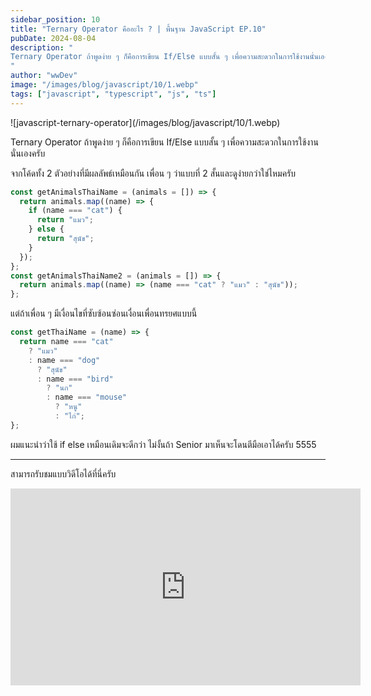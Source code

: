 ```yaml
---
sidebar_position: 10
title: "Ternary Operator คืออะไร ? | พื้นฐาน JavaScript EP.10"
pubDate: 2024-08-04
description: "
Ternary Operator ถ้าพูดง่าย ๆ ก็คือการเขียน If/Else แบบสั้น ๆ เพื่อความสะดวกในการใช้งานนั่นเองครับ
"
author: "wwDev"
image: "/images/blog/javascript/10/1.webp"
tags: ["javascript", "typescript", "js", "ts"]
---
```


<div class="coverWrapper">
![javascript-ternary-operator](/images/blog/javascript/10/1.webp)
</div>

Ternary Operator ถ้าพูดง่าย ๆ ก็คือการเขียน If/Else แบบสั้น ๆ เพื่อความสะดวกในการใช้งานนั่นเองครับ

จากโค้ดทั้ง 2 ตัวอย่างที่มีผลลัพธ์เหมือนกัน เพื่อน ๆ ว่าแบบที่ 2 สั้นและดูง่ายกว่าใช่ไหมครับ

```javascript
const getAnimalsThaiName = (animals = []) => {
  return animals.map((name) => {
    if (name === "cat") {
      return "แมว";
    } else {
      return "สุนัข";
    }
  });
};
const getAnimalsThaiName2 = (animals = []) => {
  return animals.map((name) => (name === "cat" ? "แมว" : "สุนัข"));
};
```

แต่ถ้าเพื่อน ๆ มีเงื่อนไขที่ซับซ้อนซ่อนเงื่อนเพื่อนทรยศแบบนี้

```javascript
const getThaiName = (name) => {
  return name === "cat"
    ? "แมว"
    : name === "dog"
      ? "สุนัข"
      : name === "bird"
        ? "นก"
        : name === "mouse"
          ? "หนู"
          : "ไก่";
};
```

ผมแนะนำว่าใช้ if else เหมือนเดิมจะดีกว่า ไม่งั้นถ้า Senior มาเห็นจะโดนตีมือเอาได้ครับ 5555

---

สามารถรับชมแบบวิดีโอได้ที่นี่ครับ

<div class="videoWrapper">
<iframe width="560" height="315" src="https://www.youtube.com/embed/EmqVqeGUrRw?si=U2IJUYP__fLLCLfB" title="YouTube video player" frameborder="0" allow="accelerometer; autoplay; clipboard-write; encrypted-media; gyroscope; picture-in-picture; web-share" referrerpolicy="strict-origin-when-cross-origin" allowfullscreen></iframe>
</div>
